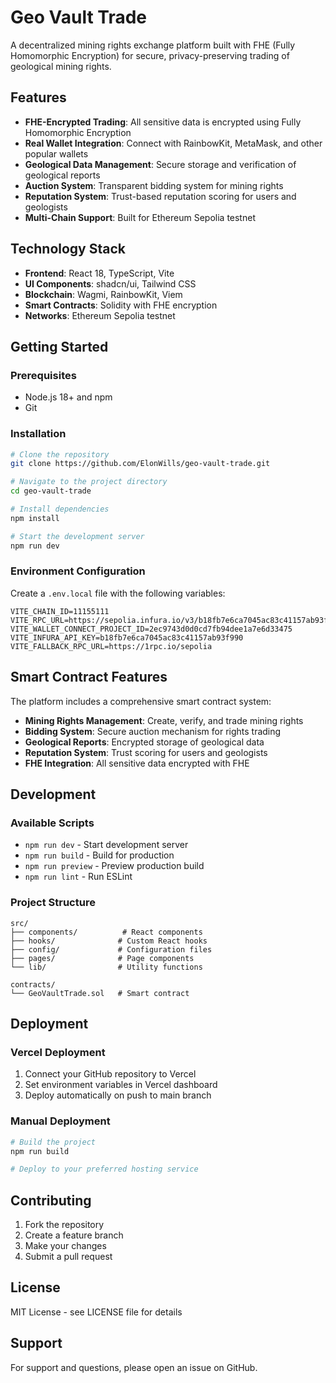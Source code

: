 # Geo Vault Trade

A decentralized mining rights exchange platform built with FHE (Fully Homomorphic Encryption) for secure, privacy-preserving trading of geological mining rights.

## Features

- **FHE-Encrypted Trading**: All sensitive data is encrypted using Fully Homomorphic Encryption
- **Real Wallet Integration**: Connect with RainbowKit, MetaMask, and other popular wallets
- **Geological Data Management**: Secure storage and verification of geological reports
- **Auction System**: Transparent bidding system for mining rights
- **Reputation System**: Trust-based reputation scoring for users and geologists
- **Multi-Chain Support**: Built for Ethereum Sepolia testnet

## Technology Stack

- **Frontend**: React 18, TypeScript, Vite
- **UI Components**: shadcn/ui, Tailwind CSS
- **Blockchain**: Wagmi, RainbowKit, Viem
- **Smart Contracts**: Solidity with FHE encryption
- **Networks**: Ethereum Sepolia testnet

## Getting Started

### Prerequisites

- Node.js 18+ and npm
- Git

### Installation

```bash
# Clone the repository
git clone https://github.com/ElonWills/geo-vault-trade.git

# Navigate to the project directory
cd geo-vault-trade

# Install dependencies
npm install

# Start the development server
npm run dev
```

### Environment Configuration

Create a `.env.local` file with the following variables:

```env
VITE_CHAIN_ID=11155111
VITE_RPC_URL=https://sepolia.infura.io/v3/b18fb7e6ca7045ac83c41157ab93f990
VITE_WALLET_CONNECT_PROJECT_ID=2ec9743d0d0cd7fb94dee1a7e6d33475
VITE_INFURA_API_KEY=b18fb7e6ca7045ac83c41157ab93f990
VITE_FALLBACK_RPC_URL=https://1rpc.io/sepolia
```

## Smart Contract Features

The platform includes a comprehensive smart contract system:

- **Mining Rights Management**: Create, verify, and trade mining rights
- **Bidding System**: Secure auction mechanism for rights trading
- **Geological Reports**: Encrypted storage of geological data
- **Reputation System**: Trust scoring for users and geologists
- **FHE Integration**: All sensitive data encrypted with FHE

## Development

### Available Scripts

- `npm run dev` - Start development server
- `npm run build` - Build for production
- `npm run preview` - Preview production build
- `npm run lint` - Run ESLint

### Project Structure

```
src/
├── components/          # React components
├── hooks/              # Custom React hooks
├── config/             # Configuration files
├── pages/              # Page components
└── lib/                # Utility functions

contracts/
└── GeoVaultTrade.sol   # Smart contract
```

## Deployment

### Vercel Deployment

1. Connect your GitHub repository to Vercel
2. Set environment variables in Vercel dashboard
3. Deploy automatically on push to main branch

### Manual Deployment

```bash
# Build the project
npm run build

# Deploy to your preferred hosting service
```

## Contributing

1. Fork the repository
2. Create a feature branch
3. Make your changes
4. Submit a pull request

## License

MIT License - see LICENSE file for details

## Support

For support and questions, please open an issue on GitHub.
